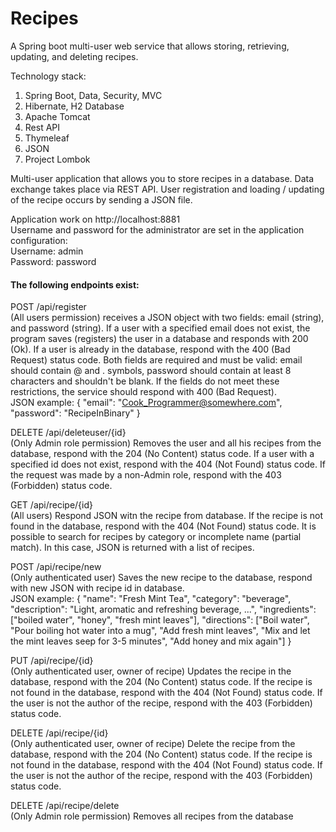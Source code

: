 # Recipes
A Spring boot multi-user web service that allows storing, retrieving, updating, and deleting recipes.

Technology stack:
1) Spring Boot, Data, Security, MVC
2) Hibernate, H2 Database
3) Apache Tomcat
3) Rest API
4) Thymeleaf
5) JSON
6) Project Lombok

Multi-user application that allows you to store recipes in a database. 
Data exchange takes place via REST API. User registration and loading / updating of the recipe occurs by sending a JSON file.

Application work on http://localhost:8881  
Username and password for the administrator are set in the application configuration:  
Username: admin  
Password: password  

#### The following endpoints exist: ###

POST /api/register  
(All users permission) receives a JSON object with two fields: email (string), and password (string).
If a user with a specified email does not exist, the program saves (registers) the user in a database and responds with 200 (Ok). 
If a user is already in the database, respond with the 400 (Bad Request) status code.
Both fields are required and must be valid: email should contain @ and . symbols, password should contain at least 8 characters and shouldn't be blank.
If the fields do not meet these restrictions, the service should respond with 400 (Bad Request).  
JSON example: {
   "email": "Cook_Programmer@somewhere.com",
   "password": "RecipeInBinary"
}

DELETE /api/deleteuser/{id}  
(Only Admin role permission) Removes the user and all his recipes from the database, respond with the 204 (No Content) status code.
If a user with a specified id does not exist, respond with the 404 (Not Found) status code.
If the request was made by a non-Admin role, respond with the 403 (Forbidden) status code.

GET /api/recipe/{id}   
(All users) Respond JSON witn the recipe from database.
If the recipe is not found in the database, respond with the 404 (Not Found) status code.
It is possible to search for recipes by category or incomplete name (partial match). In this case, JSON is returned with a list of recipes.

POST /api/recipe/new  
(Only authenticated user) Saves the new recipe to the database, respond with new JSON with recipe id in database.  
JSON example: {
   "name": "Fresh Mint Tea",
   "category": "beverage",
   "description": "Light, aromatic and refreshing beverage, ...",
   "ingredients": ["boiled water", "honey", "fresh mint leaves"],
   "directions": ["Boil water", "Pour boiling hot water into a mug", "Add fresh mint leaves", "Mix and let the mint leaves seep for 3-5 minutes", "Add honey and mix again"]
}

PUT /api/recipe/{id}  
(Only authenticated user, owner of recipe) Updates the recipe in the database, respond with the 204 (No Content) status code.
If the recipe is not found in the database, respond with the 404 (Not Found) status code.
If the user is not the author of the recipe, respond with the 403 (Forbidden) status code.

DELETE /api/recipe/{id}  
(Only authenticated user, owner of recipe) Delete the recipe from the database, respond with the 204 (No Content) status code.
If the recipe is not found in the database, respond with the 404 (Not Found) status code.
If the user is not the author of the recipe, respond with the 403 (Forbidden) status code.

DELETE /api/recipe/delete  
(Only Admin role permission) Removes all recipes from the database
